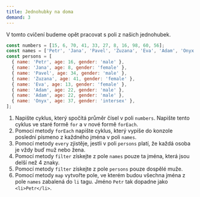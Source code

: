 ```yaml
---
title: Jednohubky na doma
demand: 3
---
```


V tomto cvičení budeme opět pracovat s poli z našich jednohubek.

```js
const numbers = [15, 6, 70, 41, 33, 27, 8, 16, 98, 60, 56];
const names = ['Petr', 'Jana', 'Pavel', 'Zuzana', 'Eva', 'Adam', 'Onyx'];
const persons = [
  { name: 'Petr', age: 16, gender: 'male' },
  { name: 'Jana', age: 8, gender: 'female' },
  { name: 'Pavel', age: 34, gender: 'male' },
  { name: 'Zuzana', age: 41, gender: 'female' },
  { name: 'Eva', age: 13, gender: 'female' },
  { name: 'Adam', age: 22, gender: 'male' },
  { name: 'Adam', age: 22, gender: 'male' },
  { name: 'Onyx', age: 37, gender: 'intersex' },
];
```

1. Napište cyklus, který spočítá průměr čísel v poli `numbers`. Napište tento cyklus ve staré formě `for` a v nové formě `forEach`.
1. Pomocí metody `forEach` napište cyklus, který vypíše do konzole poslední písmeno z každného jména v poli `names`.
1. Pomocí metody `every` zjistěje, jestli v poli `persons` platí, že každá osoba je vždy buď muž nebo žena.
1. Pomocí metody `filter` získejte z pole `names` pouze ta jména, která jsou delší než 4 znaky.
1. Pomocí metody `filter` získejte z pole `persons` pouze dospělé muže.
1. Pomocí metody `map` vytvořte pole, ve kterém budou všechna jména z pole `names` zabalená do `li` tagu. Jméno `Petr` tak dopadne jako `<li>Petr</li>`.
